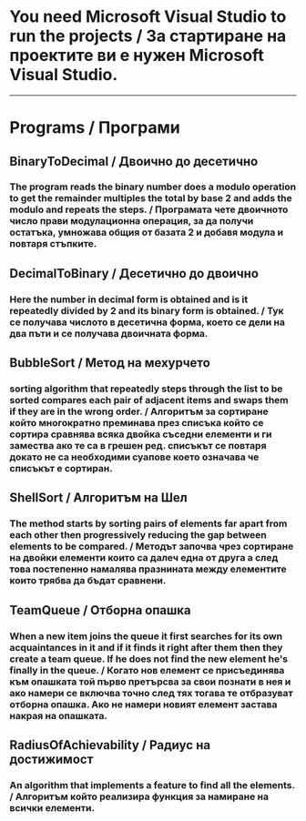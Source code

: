 ﻿# You need Microsoft Visual Studio to run the projects / За стартиране на проектите ви е нужен Microsoft Visual Studio.
---
# Programs / Програми

## BinaryToDecimal / Двоично до десетично
### The program reads the binary number does a modulo operation to get the remainder multiples the total by base 2 and adds the modulo and repeats the steps. / Програмата чете двоичното число прави модулационна операция, за да получи остатъка, умножава общия от базата 2 и добавя модула и повтаря стъпките.

## DecimalToBinary / Десетично до двоично
### Here the number in decimal form is obtained and is it repeatedly divided by 2 and its binary form is obtained. / Тук се получава числото в десетична форма, което се дели на два пъти и се получава двоичната форма.

## BubbleSort / Метод на мехурчето
### sorting algorithm that repeatedly steps through the list to be sorted compares each pair of adjacent items and swaps them if they are in the wrong order. / Алгоритъм за сортиране който многократно преминава през списъка който се сортира сравнява всяка двойка съседни елементи и ги замества ако те са в грешен ред. списъкът се повтаря докато не са необходими суапове което означава че списъкът е сортиран. 

## ShellSort / Алгоритъм на Шел
### The method starts by sorting pairs of elements far apart from each other then progressively reducing the gap between elements to be compared. / Методът започва чрез сортиране на двойки елементи които са далеч една от друга а след това постепенно намалява празнината между елементите които трябва да бъдат сравнени.

## TeamQueue / Отборна опашка
### When a new item joins the queue it first searches for its own acquaintances in it and if it finds it right after them then they create a team queue. If he does not find the new element he's finally in the queue. / Когато нов елемент се присъединява към опашката той първо претърсва за свои познати в нея и ако намери се включва точно след тях тогава те отбразуват отборна опашка. Ако не намери новият елемент застава накрая на опашката.

## RadiusOfAchievability / Радиус на достижимост
### An algorithm that implements a feature to find all the elements. / Алгоритъм който реализира функция за намиране на всички елементи.